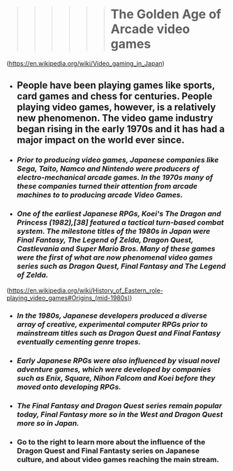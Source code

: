 > > > > > > # The Golden Age of Arcade video games

(https://en.wikipedia.org/wiki/Video_gaming_in_Japan)

* ## People have been playing games like sports, card games and chess for centuries. People playing video games, however, is a relatively new phenomenon. The video game industry began rising in the early 1970s and it has had a major impact on the world ever since.

* ### _Prior to producing video games, Japanese companies like Sega, Taito, Namco and Nintendo were producers of electro-mechanical arcade games. In the 1970s many of these companies turned their attention from arcade machines to to producing arcade Video Games._

* ### _One of the earliest Japanese RPGs, Koei's The Dragon and Princess (1982),[38] featured a tactical turn-based combat system. The milestone titles of the 1980s in Japan were Final Fantasy, The Legend of Zelda, Dragon Quest, Castlevania and Super Mario Bros. Many of these games were the first of what are now phenomenal video games series such as Dragon Quest, Final Fantasy and The Legend of Zelda._

(https://en.wikipedia.org/wiki/History_of_Eastern_role-playing_video_games#Origins_(mid-1980s))

* ### _In the 1980s, Japanese developers produced a diverse array of creative, experimental computer RPGs prior to mainstream titles such as Dragon Quest and Final Fantasy eventually cementing genre tropes._

* ### _Early Japanese RPGs were also influenced by visual novel adventure games, which were developed by companies such as Enix, Square, Nihon Falcom and Koei before they moved onto developing RPGs._

* ### _The Final Fantasy and Dragon Quest series remain popular today, Final Fantasy more so in the West and Dragon Quest more so in Japan._

* ### Go to the right to learn more about the influence of the Dragon Quest and Final Fantasty series on Japanese culture, and about video games reaching the main stream.
